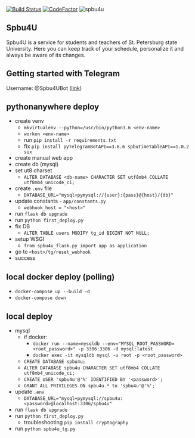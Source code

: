 [![Build Status](https://travis-ci.org/EeOneDown/spbu4u.svg?branch=master)](https://travis-ci.org/EeOneDown/spbu4u)
[![CodeFactor](https://www.codefactor.io/repository/github/eeonedown/spbu4u/badge)](https://www.codefactor.io/repository/github/eeonedown/spbu4u)
![spbu4u](https://user-images.githubusercontent.com/19958147/45147747-57d8b780-b1ce-11e8-96dd-29549fa29203.png "Spbu4U")

## Spbu4U
Spbu4U is a service for students and teachers of St. Petersburg state University.  Here you can keep track of your schedule, personalize it and always be aware of its changes.  


## Getting started with Telegram
Username: @Spbu4UBot ([link](https://t.me/Spbu4UBot))


## pythonanywhere deploy
* create venv
  * `mkvirtualenv --python=/usr/bin/python3.6 <env-name>`
  * `workon <env-name>`
  * run `pip install -r requirements.txt`
  * fix `pip install pyTelegramBotAPI==3.6.6 spbuTimeTableAPI==1.0.2 six`
* create manual web app
* create db (mysql)
* set ut8 charset
  * `ALTER DATABASE <db-name> CHARACTER SET utf8mb4 COLLATE utf8mb4_unicode_ci;`
* create `.env` file
  * `DATABASE_URL="mysql+pymysql://{user}:{pass}@{host}/{db}"`
* update constants - `app/constants.py`
  * `webhook_host = "<host>"`
* run `flask db upgrade`
* run `python first_deploy.py`
* fix DB
  * `ALTER TABLE users MODIFY tg_id BIGINT NOT NULL;`
* setup WSGI
  * `from spbu4u_flask.py import app as application`
* go to `<host>/tg/reset_webhook`
* success


## local docker deploy (polling)
* `docker-compose up --build -d`
* `docker-compose down`

## local deploy
* mysql
  * if docker:
    * `docker run --name=mysqldb --env="MYSQL_ROOT_PASSWORD=<root_password>" -p 3306:3306 -d mysql:latest`
    * `docker exec -it mysqldb mysql -u root -p <root_password>`
  * `CREATE DATABASE spbu4u;`
  * `ALTER DATABASE spbu4u CHARACTER SET utf8mb4 COLLATE utf8mb4_unicode_ci;`
  * `CREATE USER 'spbu4u'@'%' IDENTIFIED BY '<password>';`
  * `GRANT ALL PRIVILEGES ON spbu4u.* to 'spbu4u'@'%';`
* update `.env`
  * `DATABASE_URL="mysql+pymysql://spbu4u:<password>@localhost:3306/spbu4u"`
* run `flask db upgrade`
* run `python first_deploy.py`
  * troubleshooting `pip install cryptography`
* run `python spbu4u_tg.py`
